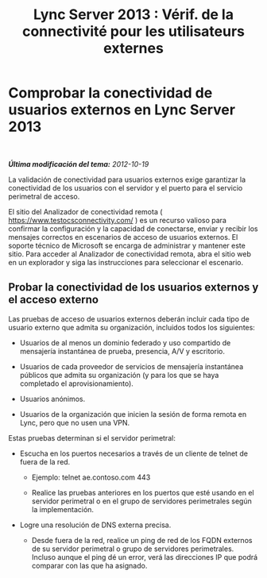 ﻿---
title: "Lync Server 2013 : Vérif. de la connectivité pour les utilisateurs externes"
TOCTitle: Comprobar la conectividad de usuarios externos
ms:assetid: 5c02bd6e-1c96-448a-a21d-58c9961c6640
ms:mtpsurl: https://technet.microsoft.com/es-es/library/Gg398402(v=OCS.15)
ms:contentKeyID: 48275388
ms.date: 01/07/2017
mtps_version: v=OCS.15
ms.translationtype: HT
---

# Comprobar la conectividad de usuarios externos en Lync Server 2013

 

_**Última modificación del tema:** 2012-10-19_

La validación de conectividad para usuarios externos exige garantizar la conectividad de los usuarios con el servidor y el puerto para el servicio perimetral de acceso.

El sitio del Analizador de conectividad remota ( <https://www.testocsconnectivity.com/> ) es un recurso valioso para confirmar la configuración y la capacidad de conectarse, enviar y recibir los mensajes correctos en escenarios de acceso de usuarios externos. El soporte técnico de Microsoft se encarga de administrar y mantener este sitio. Para acceder al Analizador de conectividad remota, abra el sitio web en un explorador y siga las instrucciones para seleccionar el escenario.

## Probar la conectividad de los usuarios externos y el acceso externo

Las pruebas de acceso de usuarios externos deberán incluir cada tipo de usuario externo que admita su organización, incluidos todos los siguientes:

  - Usuarios de al menos un dominio federado y uso compartido de mensajería instantánea de prueba, presencia, A/V y escritorio.

  - Usuarios de cada proveedor de servicios de mensajería instantánea públicos que admita su organización (y para los que se haya completado el aprovisionamiento).

  - Usuarios anónimos.

  - Usuarios de la organización que inicien la sesión de forma remota en Lync, pero que no usen una VPN.

Estas pruebas determinan si el servidor perimetral:

  - Escucha en los puertos necesarios a través de un cliente de telnet de fuera de la red.
    
      - Ejemplo: telnet ae.contoso.com 443
    
      - Realice las pruebas anteriores en los puertos que esté usando en el servidor perimetral o en el grupo de servidores perimetrales según la implementación.

  - Logre una resolución de DNS externa precisa.
    
      - Desde fuera de la red, realice un ping de red de los FQDN externos de su servidor perimetral o grupo de servidores perimetrales. Incluso aunque el ping dé un error, verá las direcciones IP que podrá comparar con las que ha asignado.

